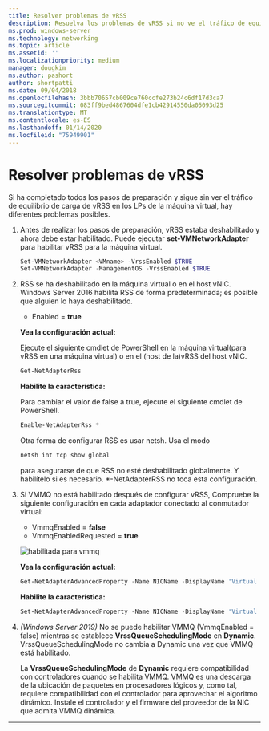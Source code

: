 ```yaml
---
title: Resolver problemas de vRSS
description: Resuelva los problemas de vRSS si no ve el tráfico de equilibrio de carga de vRSS en el LPs de VM.
ms.prod: windows-server
ms.technology: networking
ms.topic: article
ms.assetid: ''
ms.localizationpriority: medium
manager: dougkim
ms.author: pashort
author: shortpatti
ms.date: 09/04/2018
ms.openlocfilehash: 3bbb70657cb009ce760ccfe273b24c6df17d3ca7
ms.sourcegitcommit: 083ff9bed4867604dfe1cb42914550da05093d25
ms.translationtype: MT
ms.contentlocale: es-ES
ms.lasthandoff: 01/14/2020
ms.locfileid: "75949901"
---
```

# <a name="resolve-vrss-issues"></a>Resolver problemas de vRSS

Si ha completado todos los pasos de preparación y sigue sin ver el tráfico de equilibrio de carga de vRSS en los LPs de la máquina virtual, hay diferentes problemas posibles.

1. Antes de realizar los pasos de preparación, vRSS estaba deshabilitado y ahora debe estar habilitado. Puede ejecutar **set-VMNetworkAdapter** para habilitar vRSS para la máquina virtual.

   ```PowerShell
   Set-VMNetworkAdapter <VMname> -VrssEnabled $TRUE
   Set-VMNetworkAdapter -ManagementOS -VrssEnabled $TRUE
   ```

2. RSS se ha deshabilitado en la máquina virtual o en el host vNIC. Windows Server 2016 habilita RSS de forma predeterminada; es posible que alguien lo haya deshabilitado. 

   - Enabled = **true**

   **Vea la configuración actual:** 

   Ejecute el siguiente cmdlet de PowerShell en la máquina virtual\(para vRSS en una máquina virtual\) o en el \(host de la\)vRSS del host vNIC.

   ```PowerShell
   Get-NetAdapterRss
   ```

   **Habilite la característica:** 

   Para cambiar el valor de false a true, ejecute el siguiente cmdlet de PowerShell.

   ```PowerShell
   Enable-NetAdapterRss *
   ```
   
   Otra forma de configurar RSS es usar netsh. Usa el modo 
   
    ```cmd
   netsh int tcp show global
   ```
   
   para asegurarse de que RSS no esté deshabilitado globalmente. Y habilítelo si es necesario. *-NetAdapterRSS no toca esta configuración.

3. Si VMMQ no está habilitado después de configurar vRSS, Compruebe la siguiente configuración en cada adaptador conectado al conmutador virtual:

   - VmmqEnabled = **false**
   - VmmqEnabledRequested = **true**

   ![habilitada para vmmq](../../media/vmmq-enabled.png)

   **Vea la configuración actual:** 

   ```PowerShell
   Get-NetAdapterAdvancedProperty -Name NICName -DisplayName 'Virtual Switch RSS'
   ```

   **Habilite la característica:** 

   ```PowerShell
   Set-NetAdapterAdvancedProperty -Name NICName -DisplayName 'Virtual Switch RSS' -DisplayValue Enabled”
   ```
 
4. _(Windows Server 2019)_ No se puede habilitar VMMQ (VmmqEnabled = false) mientras se establece **VrssQueueSchedulingMode** en **Dynamic**. VrssQueueSchedulingMode no cambia a Dynamic una vez que VMMQ está habilitado.<p>La **VrssQueueSchedulingMode** de **Dynamic** requiere compatibilidad con controladores cuando se habilita VMMQ.  VMMQ es una descarga de la ubicación de paquetes en procesadores lógicos y, como tal, requiere compatibilidad con el controlador para aprovechar el algoritmo dinámico.  Instale el controlador y el firmware del proveedor de la NIC que admita VMMQ dinámica.



---
